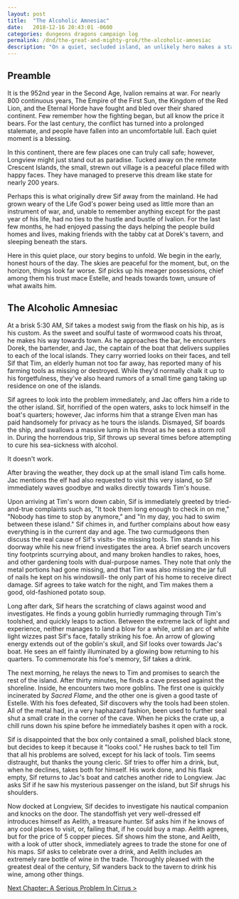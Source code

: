 ```yaml
---
layout: post
title:  "The Alcoholic Amnesiac"
date:   2018-12-16 20:43:01 -0600
categories: dungeons dragons campaign log
permalink: /dnd/the-great-and-mighty-grok/the-alcoholic-amnesiac
description: "On a quiet, secluded island, an unlikely hero makes a stand. A keg stand."
---
```


## Preamble

It is the 952nd year in the Second Age, Ivalion remains at war.
For nearly 800 continuous years, The Empire of the First Sun, the Kingdom of the Red Lion, and the Eternal Horde have fought and bled over their shared continent.
Few remember how the fighting began, but all know the price it bears.
For the last century, the conflict has turned into a prolonged stalemate, and people have fallen into an uncomfortable lull.
Each quiet moment is a blessing.

In this continent, there are few places one can truly call safe; however, Longview might just stand out as paradise.
Tucked away on the remote Crescent Islands, the small, strewn out village is a peaceful place filled with happy faces.
They have managed to preserve this dream like state for nearly 200 years.

Perhaps this is what originally drew Sif away from the mainland.
He had grown weary of the Life God's power being used as little more than an instrument of war, and, unable to remember anything except for the past year of his life, had no ties to the hustle and bustle of Ivalion.
For the last few months, he had enjoyed passing the days helping the people build homes and lives, making friends with the tabby cat at Dorek's tavern, and sleeping beneath the stars.

Here in this quiet place, our story begins to unfold.
We begin in the early, honest hours of the day.
The skies are peaceful for the moment, but, on the horizon, things look far worse.
Sif picks up his meager possessions, chief among them his trust mace Estelle, and heads towards town, unsure of what awaits him.

## The Alcoholic Amnesiac

At a brisk 5:30 AM, Sif takes a modest swig from the flask on his hip, as is his custom.
As the sweet and soulful taste of wormwood coats his throat, he makes his way towards town.
As he approaches the bar, he encounters Dorek, the bartender, and Jac, the captain of the boat that delivers supplies to each of the local islands.
They carry worried looks on their faces, and tell Sif that Tim, an elderly human not too far away, has reported many of his farming tools as missing or destroyed.
While they'd normally chalk it up to his forgetfulness, they've also heard rumors of a small time gang taking up residence on one of the islands.

Sif agrees to look into the problem immediately, and Jac offers him a ride to the other island.
Sif, horrified of the open waters, asks to lock himself in the boat's quarters; however, Jac informs him that a strange Elven man has paid handsomely for privacy as he tours the islands.
Dismayed, Sif boards the ship, and swallows a massive lump in his throat as he sees a storm roll in.
During the horrendous trip, Sif throws up several times before attempting to cure his sea-sickness with alcohol.

It doesn't work.

After braving the weather, they dock up at the small island Tim calls home.
Jac mentions the elf had also requested to visit this very island, so Sif immediately waves goodbye and walks directly towards Tim's house.

Upon arriving at Tim's worn down cabin, Sif is immediately greeted by tried-and-true complaints such as, "It took them long enough to check in on me," "Nobody has time to stop by anymore," and "In my day, you had to swim between these island."
Sif chimes in, and further complains about how easy everything is in the current day and age.
The two curmudgeons then discuss the real cause of Sif's visits- the missing tools.
Tim stands in his doorway while his new friend investigates the area.
A brief search uncovers tiny footprints scurrying about, and many broken handles to rakes, hoes, and other gardening tools with dual-purpose names.
They note that only the metal portions had gone missing, and that Tim was also missing the jar full of nails he kept on his windowsill- the only part of his home to receive direct damage.
Sif agrees to take watch for the night, and Tim makes them a good, old-fashioned potato soup.

Long after dark, Sif hears the scratching of claws against wood and investigates.
He finds a young goblin hurriedly rummaging through Tim's toolshed, and quickly leaps to action.
Between the extreme lack of light and experience, neither manages to land a blow for a while, until an arc of white light wizzes past Sif's face, fatally striking his foe.
An arrow of glowing energy extends out of the goblin's skull, and Sif looks over towards Jac's boat.
He sees an elf faintly illuminated by a glowing bow returning to his quarters.
To commemorate his foe's memory, Sif takes a drink.

The next morning, he relays the news to Tim and promises to search the rest of the island.
After thirty minutes, he finds a cave pressed against the shoreline.
Inside, he encounters two more goblins.
The first one is quickly incinerated by *Sacred Flame*, and the other one is given a good taste of Estelle.
With his foes defeated, Sif discovers why the tools had been stolen.
All of the metal had, in a very haphazard fashion, been used to further seal shut a small crate in the corner of the cave.
When he picks the crate up, a chill runs down his spine before he immediately bashes it open with a rock.

Sif is disappointed that the box only contained a small, polished black stone, but decides to keep it because it "looks cool."
He rushes back to tell Tim that all his problems are solved, except for his lack of tools.
Tim seems distraught, but thanks the young cleric.
Sif tries to offer him a drink, but, when he declines, takes both for himself.
His work done, and his flask empty, Sif returns to Jac's boat and catches another ride to Longview.
Jac asks Sif if he saw his mysterious passenger on the island, but Sif shrugs his shoulders.

Now docked at Longview, Sif decides to investigate his nautical companion and knocks on the door.
The standoffish yet very well-dressed elf introduces himself as Aelith, a treasure hunter. 
Sif asks him if he knows of any cool places to visit, or, failing that, if he could buy a map.
Aelith agrees, but for the price of 5 copper pieces.
Sif shows him the stone, and Aelith, with a look of utter shock, immediately agrees to trade the stone for one of his maps.
Sif asks to celebrate over a drink, and Aelith includes an extremely rare bottle of wine in the trade.
Thoroughly pleased with the greatest deal of the century, Sif wanders back to the tavern to drink his wine, among other things.

[Next Chapter: A Serious Problem In Cirrus >](https://nnichols.github.io/dnd/the-great-and-mighty-grok/a-serious-problem-in-cirrus)
